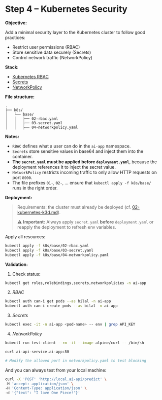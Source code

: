 # Step 4 – Kubernetes Security

**Objective:**

Add a minimal security layer to the Kubernetes cluster to follow good practices:
- Restrict user permissions (RBAC)
- Store sensitive data securely (Secrets)
- Control network traffic (NetworkPolicy)

**Stack:**

- [Kubernetes RBAC](https://kubernetes.io/docs/reference/access-authn-authz/rbac/)
- [Secrets](https://kubernetes.io/docs/concepts/configuration/secret/)
- [NetworkPolicy](https://kubernetes.io/docs/concepts/services-networking/network-policies/)

**File structure:**

```
.  
├── k8s/
│   └── base/
│   │   ├── 02-rbac.yaml
│   │   ├── 03-secret.yaml
│   │   ├── 04-networkpolicy.yaml
```

**Notes:**

- `RBAC` defines what a user can do in the `ai-app` namespace.
- `Secrets` store sensitive values in base64 and inject them into the container.
- **The `secret.yaml` must be applied before `deployment.yaml`**, because the deployment references it to inject the secret value.
- `NetworkPolicy` restricts incoming traffic to only allow HTTP requests on port `8000`.
- The file prefixes `01-`, `02-`, … ensure that `kubectl apply -f k8s/base/` runs in the right order.

**Deployment:**

> Requirements: the cluster must already be deployed (cf. [02-kubernetes-k3d.md](02-kubernetes-k3d.md)).  
> 
> ⚠️ **Important:** Always apply `secret.yaml` **before** `deployment.yaml` or reapply the deployment to refresh env variables.

Apply all resources:

```bash
kubectl apply -f k8s/base/02-rbac.yaml
kubectl apply -f k8s/base/03-secret.yaml
kubectl apply -f k8s/base/04-networkpolicy.yaml
````

**Validation:**

1. Check status:

```bash
kubectl get roles,rolebindings,secrets,networkpolicies -n ai-app
```

2. *RBAC*

```bash
kubectl auth can-i get pods --as bilal -n ai-app
kubectl auth can-i create pods --as bilal -n ai-app
```

3. *Secrets*

```bash
kubectl exec -it -n ai-app <pod-name> -- env | grep API_KEY
```

4. *NetworkPolicy*

```bash
kubectl run test-client --rm -it --image alpine/curl -- /bin/sh
```

```bash
curl ai-api-service.ai-app:80

# Modify the allowed port in networkpolicy.yaml to test blocking
```

And you can always test from your local machine:

```bash
curl -X 'POST' 'http://local.ai-api/predict' \
-H 'accept: application/json' \
-H 'Content-Type: application/json' \
-d '{"text": "I love One Piece!"}'
```